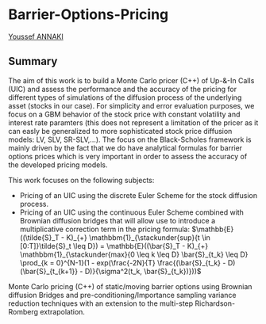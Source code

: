 # Barrier-Options-Pricing
[Youssef ANNAKI](https://www.linkedin.com/in/youssef-annaki-a91ab5192/)
## Summary

The aim of this work is to build a Monte Carlo pricer (C++) of Up-&-In Calls (UIC) and assess the performance and the accuracy of the pricing for different types of simulations of the diffusion process of the underlying asset (stocks in our case).
For simplicity and error evaluation purposes, we focus on a GBM behavior of the stock price with constant volatility and interest rate paramters (this does not represent a limitation of the pricer as it can easly be generalized to more sophisticated stock price diffusion models: LV, SLV, SR-SLV,...). The focus on the Black-Scholes framework is mainly driven by the fact that we do have analytical formulas for barrier options prices which is very important in order to assess the accuracy of the developed pricing models.

This work focuses on the following subjects:
- Pricing of an UIC using the discrete Euler Scheme for the stock diffusion process.
- Pricing of an UIC using the continuous Euler Scheme combined with Brownian diffusion bridges that will allow use to introduce a multiplicative correction term in the pricing formula:
  $\mathbb{E}((\tilde{S}_T - K)_{+} \mathbbm{1}_{\stackunder{sup}{t \in [0:T]}\tilde{S}_t \leq D}) = \mathbb{E}((\bar{S}_T - K)_{+} \mathbbm{1}_{\stackunder{max}{0 \leq k \leq D} \bar{S}_{t_k} \leq D} \prod_{k = 0}^{N-1}(1 - exp(\frac{-2N}{T} \frac{(\bar{S}_{t_k} - D)(\bar{S}_{t_{k+1}} - D)}{\sigma^2(t_k, \bar{S}_{t_k})}))$


Monte Carlo pricing (C++) of static/moving barrier options using Brownian diffusion Bridges and pre-conditioning/Importance sampling variance reduction techniques with an extension to the multi-step Richardson-Romberg extrapolation.
